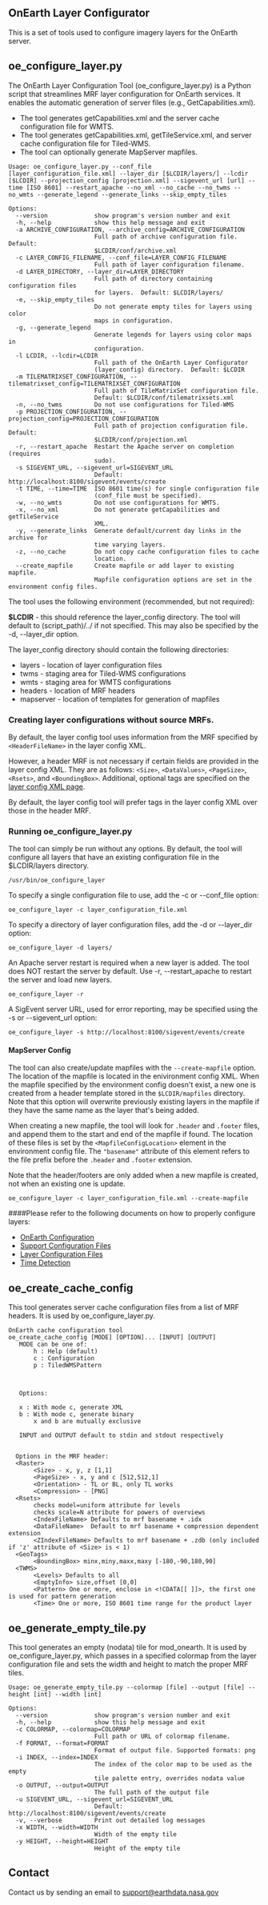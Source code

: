 ## OnEarth Layer Configurator

This is a set of tools used to configure imagery layers for the OnEarth server.

## oe_configure_layer.py

The OnEarth Layer Configuration Tool (oe_configure_layer.py) is a Python script that streamlines MRF layer configuration for OnEarth services. It enables the automatic generation of server files (e.g., GetCapabilities.xml).

* The tool generates getCapabilities.xml and the server cache configuration file for WMTS.
* The tool generates getCapabilities.xml, getTileService.xml, and server cache configuration file for Tiled-WMS.
* The tool can optionally generate MapServer mapfiles.

```
Usage: oe_configure_layer.py --conf_file [layer_configuration_file.xml] --layer_dir [$LCDIR/layers/] --lcdir [$LCDIR] --projection_config [projection.xml] --sigevent_url [url] --time [ISO 8601] --restart_apache --no_xml --no_cache --no_twms --no_wmts --generate_legend --generate_links --skip_empty_tiles

Options:
  --version             show program's version number and exit
  -h, --help            show this help message and exit
  -a ARCHIVE_CONFIGURATION, --archive_config=ARCHIVE_CONFIGURATION
                        Full path of archive configuration file.  Default:
                        $LCDIR/conf/archive.xml
  -c LAYER_CONFIG_FILENAME, --conf_file=LAYER_CONFIG_FILENAME
                        Full path of layer configuration filename.
  -d LAYER_DIRECTORY, --layer_dir=LAYER_DIRECTORY
                        Full path of directory containing configuration files
                        for layers.  Default: $LCDIR/layers/
  -e, --skip_empty_tiles
                        Do not generate empty tiles for layers using color
                        maps in configuration.
  -g, --generate_legend
                        Generate legends for layers using color maps in
                        configuration.
  -l LCDIR, --lcdir=LCDIR
                        Full path of the OnEarth Layer Configurator
                        (layer_config) directory.  Default: $LCDIR
  -m TILEMATRIXSET_CONFIGURATION, --tilematrixset_config=TILEMATRIXSET_CONFIGURATION
                        Full path of TileMatrixSet configuration file.
                        Default: $LCDIR/conf/tilematrixsets.xml
  -n, --no_twms         Do not use configurations for Tiled-WMS
  -p PROJECTION_CONFIGURATION, --projection_config=PROJECTION_CONFIGURATION
                        Full path of projection configuration file.  Default:
                        $LCDIR/conf/projection.xml
  -r, --restart_apache  Restart the Apache server on completion (requires
                        sudo).
  -s SIGEVENT_URL, --sigevent_url=SIGEVENT_URL
                        Default:  http://localhost:8100/sigevent/events/create
  -t TIME, --time=TIME  ISO 8601 time(s) for single configuration file
                        (conf_file must be specified).
  -w, --no_wmts         Do not use configurations for WMTS.
  -x, --no_xml          Do not generate getCapabilities and getTileService
                        XML.
  -y, --generate_links  Generate default/current day links in the archive for
                        time varying layers.
  -z, --no_cache        Do not copy cache configuration files to cache
                        location.
  --create_mapfile      Create mapfile or add layer to existing mapfile.
                        Mapfile configuration options are set in the environment config files.
```

The tool uses the following environment (recommended, but not required):

**$LCDIR** - this should reference the layer_config directory.  The tool will default to (script_path)/../ if not specified.
This may also be specified by the -d, --layer_dir option.

The layer_config directory should contain the following directories:

* layers - location of layer configuration files
* twms - staging area for Tiled-WMS configurations
* wmts - staging area for WMTS configurations
* headers - location of MRF headers
* mapserver - location of templates for generation of mapfiles

### Creating layer configurations without source MRFs.
By default, the layer config tool uses information from the MRF specified by `<HeaderFileName>` in the layer config XML.

However, a header MRF is not necessary if certain fields are provided in the layer config XML. They are as follows:
`<Size>`, `<DataValues>`, `<PageSize>`, `<Rsets>`, and `<BoundingBox>`. Additional, optional tags are specified on the [layer config XML page](https://github.com/nasa-gibs/onearth/blob/master/doc/config_layer.md).

By default, the layer config tool will prefer tags in the layer config XML over those in the header MRF.

### Running oe_configure_layer.py

The tool can simply be run without any options.  By default, the tool will configure all layers that have an existing configuration file in the $LCDIR/layers directory.
```
/usr/bin/oe_configure_layer
```

To specify a single configuration file to use, add the -c or --conf_file option:
```
oe_configure_layer -c layer_configuration_file.xml
```

To specify a directory of layer configuration files, add the -d or --layer_dir option:
```
oe_configure_layer -d layers/
```

An Apache server restart is required when a new layer is added. The tool does NOT restart the server by default. Use -r, --restart_apache to restart the server and load new layers.
```
oe_configure_layer -r
```

A SigEvent server URL, used for error reporting, may be specified using the -s or --sigevent_url option:
```
oe_configure_layer -s http://localhost:8100/sigevent/events/create
```

#### MapServer Config
The tool can also create/update mapfiles with the `--create-mapfile` option. The location of the mapfile is located in the enivironment config XML. When the mapfile specified by the environment config doesn't exist, a new one is created from a header template stored in the `$LCDIR/mapfiles` directory. Note that this option will overwrite previously existing layers in the mapfile if they have the same name as the layer that's being added.

When creating a new mapfile, the tool will look for `.header` and `.footer` files, and append them to the start and end of the mapfile if found. The location of these files is set by the `<MapfileConfigLocation>` element in the environment config file. The `"basename"` attribute of this element refers to the file prefix before the `.header` and `.footer` extension.

Note that the header/footers are only added when a new mapfile is created, not when an existing one is update.

```
oe_configure_layer -c layer_configuration_file.xml --create-mapfile
```

####Please refer to the following documents on how to properly configure layers:
* [OnEarth Configuration](../../doc/configuration.md)
* [Support Configuration Files](../../doc/config_support.md)
* [Layer Configuration Files](../../doc/config_layer.md)
* [Time Detection](../../doc/time_detection.md)

## oe_create_cache_config

This tool generates server cache configuration files from a list of MRF headers. It is used by oe_configure_layer.py.

```
OnEarth cache configuration tool
oe_create_cache_config [MODE] [OPTION]... [INPUT] [OUTPUT]
   MODE can be one of:
       h : Help (default)
       c : Configuration
       p : TiledWMSPattern



   Options:

   x : With mode c, generate XML
   b : With mode c, generate binary
       x and b are mutually exclusive

   INPUT and OUTPUT default to stdin and stdout respectively


  Options in the MRF header:
  <Raster>
       <Size> - x, y, z [1,1]
       <PageSize> - x, y and c [512,512,1]
       <Orientation> - TL or BL, only TL works
       <Compression> - [PNG]
  <Rsets>
       checks model=uniform attribute for levels
       checks scale=N attribute for powers of overviews
       <IndexFileName> Defaults to mrf basename + .idx
       <DataFileName>  Default to mrf basename + compression dependent extension
       <ZIndexFileName> Defaults to mrf basename + .zdb (only included if 'z' attribute of <Size> is < 1)
  <GeoTags>
       <BoundingBox> minx,miny,maxx,maxy [-180,-90,180,90]
  <TWMS>
       <Levels> Defaults to all
       <EmptyInfo> size,offset [0,0]
       <Pattern> One or more, enclose in <!CDATA[[ ]]>, the first one is used for pattern generation
       <Time> One or more, ISO 8601 time range for the product layer
```

## oe_generate_empty_tile.py

This tool generates an empty (nodata) tile for mod_onearth. It is used by oe_configure_layer.py, which passes in a specified colormap from the layer configuration file and sets the width and height to match the proper MRF tiles.

```
Usage: oe_generate_empty_tile.py --colormap [file] --output [file] --height [int] --width [int] 

Options:
  --version             show program's version number and exit
  -h, --help            show this help message and exit
  -c COLORMAP, --colormap=COLORMAP
                        Full path or URL of colormap filename.
  -f FORMAT, --format=FORMAT
                        Format of output file. Supported formats: png
  -i INDEX, --index=INDEX
                        The index of the color map to be used as the empty
                        tile palette entry, overrides nodata value
  -o OUTPUT, --output=OUTPUT
                        The full path of the output file
  -u SIGEVENT_URL, --sigevent_url=SIGEVENT_URL
                        Default:  http://localhost:8100/sigevent/events/create
  -v, --verbose         Print out detailed log messages
  -x WIDTH, --width=WIDTH
                        Width of the empty tile
  -y HEIGHT, --height=HEIGHT
                        Height of the empty tile
```

## Contact

Contact us by sending an email to
[support@earthdata.nasa.gov](mailto:support@earthdata.nasa.gov)
